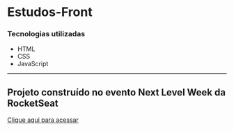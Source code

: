 # Estudos-Front

### Tecnologias utilizadas

* HTML
* CSS
* JavaScript

_____________________________________________________________________________________________________

## Projeto construído no evento Next Level Week da RocketSeat

[ Clique aqui para acessar](https://thiagoavelino1990.github.io/Estudos-Front/NLW/NLW-Explorer/)

